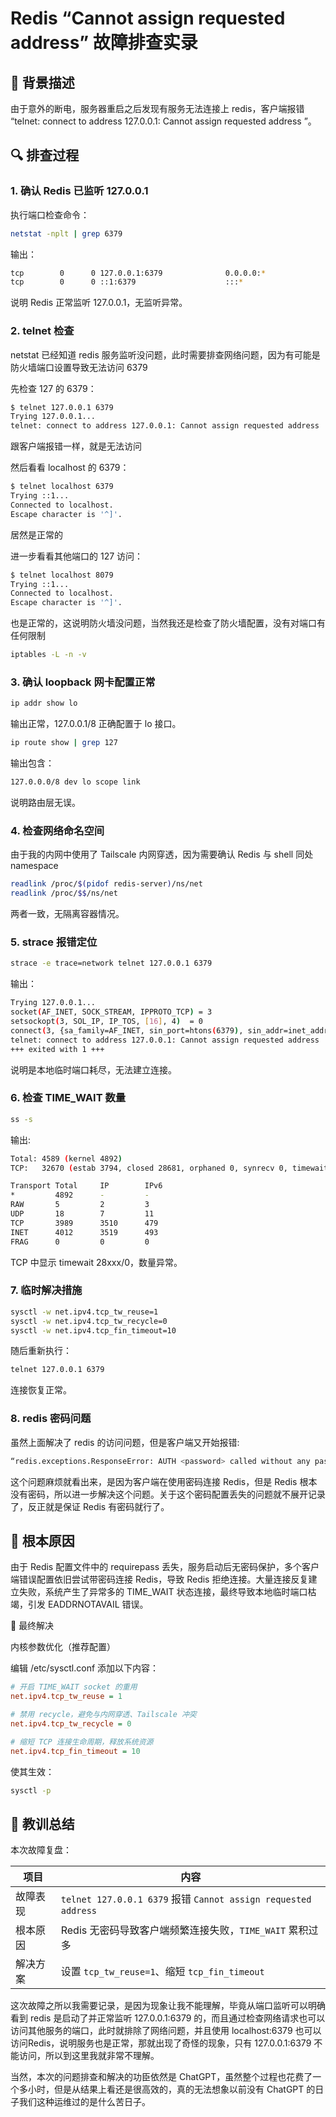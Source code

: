# Redis “Cannot assign requested address” 故障排查实录

## 🧩 背景描述

由于意外的断电，服务器重启之后发现有服务无法连接上 redis，客户端报错 “telnet: connect to address 127.0.0.1: Cannot assign requested address ”。


## 🔍 排查过程

### 1. 确认 Redis 已监听 127.0.0.1

执行端口检查命令：

```bash
netstat -nplt | grep 6379
```

输出：

```bash
tcp        0      0 127.0.0.1:6379              0.0.0.0:*                   LISTEN      24147/./bin/redis-s 
tcp        0      0 ::1:6379                    :::*                        LISTEN      24147/./bin/redis-s 
```

说明 Redis 正常监听 127.0.0.1，无监听异常。

### 2. telnet 检查

netstat 已经知道 redis 服务监听没问题，此时需要排查网络问题，因为有可能是防火墙端口设置导致无法访问 6379

先检查 127 的 6379：

```bash
$ telnet 127.0.0.1 6379
Trying 127.0.0.1...
telnet: connect to address 127.0.0.1: Cannot assign requested address
```

跟客户端报错一样，就是无法访问

然后看看 localhost 的 6379：

```bash
$ telnet localhost 6379
Trying ::1...
Connected to localhost.
Escape character is '^]'.
```

居然是正常的

进一步看看其他端口的 127 访问：

```bash
$ telnet localhost 8079
Trying ::1...
Connected to localhost.
Escape character is '^]'.
```

也是正常的，这说明防火墙没问题，当然我还是检查了防火墙配置，没有对端口有任何限制

```bash
iptables -L -n -v 
```

### 3. 确认 loopback 网卡配置正常

```bash
ip addr show lo
```

输出正常，127.0.0.1/8 正确配置于 lo 接口。

```bash
ip route show | grep 127
```

输出包含：

```bash
127.0.0.0/8 dev lo scope link
```

说明路由层无误。

### 4. 检查网络命名空间

由于我的内网中使用了 Tailscale 内网穿透，因为需要确认 Redis 与 shell 同处 namespace

```bash
readlink /proc/$(pidof redis-server)/ns/net
readlink /proc/$$/ns/net
```

两者一致，无隔离容器情况。

### 5. strace 报错定位

```bash
strace -e trace=network telnet 127.0.0.1 6379
```

输出：

```bash
Trying 127.0.0.1...
socket(AF_INET, SOCK_STREAM, IPPROTO_TCP) = 3
setsockopt(3, SOL_IP, IP_TOS, [16], 4)  = 0
connect(3, {sa_family=AF_INET, sin_port=htons(6379), sin_addr=inet_addr("127.0.0.1")}, 16) = -1 EADDRNOTAVAIL (Cannot assign requested address)
telnet: connect to address 127.0.0.1: Cannot assign requested address
+++ exited with 1 +++
```

说明是本地临时端口耗尽，无法建立连接。

### 6. 检查 TIME_WAIT 数量

```bash
ss -s
```

输出:

```bash
Total: 4589 (kernel 4892)
TCP:   32670 (estab 3794, closed 28681, orphaned 0, synrecv 0, timewait 28605/0), ports 0

Transport Total     IP        IPv6
*         4892      -         -        
RAW       5         2         3        
UDP       18        7         11       
TCP       3989      3510      479      
INET      4012      3519      493      
FRAG      0         0         0  
```

TCP 中显示 timewait 28xxx/0，数量异常。

### 7. 临时解决措施

```bash
sysctl -w net.ipv4.tcp_tw_reuse=1
sysctl -w net.ipv4.tcp_tw_recycle=0
sysctl -w net.ipv4.tcp_fin_timeout=10
```

随后重新执行：

```bash
telnet 127.0.0.1 6379
```

连接恢复正常。

### 8. redis 密码问题

虽然上面解决了 redis 的访问问题，但是客户端又开始报错:

```bash
“redis.exceptions.ResponseError: AUTH <password> called without any password configured for the default user. Are you sure your configuration is correct?”
```

这个问题麻烦就看出来，是因为客户端在使用密码连接 Redis，但是 Redis 根本没有密码，所以进一步解决这个问题。关于这个密码配置丢失的问题就不展开记录了，反正就是保证 Redis 有密码就行了。

## 📌 根本原因

由于 Redis 配置文件中的 requirepass 丢失，服务启动后无密码保护，多个客户端错误配置依旧尝试带密码连接 Redis，导致 Redis 拒绝连接。大量连接反复建立失败，系统产生了异常多的 TIME_WAIT 状态连接，最终导致本地临时端口枯竭，引发 EADDRNOTAVAIL 错误。

🔧 最终解决

内核参数优化（推荐配置）

编辑 /etc/sysctl.conf 添加以下内容：

```ini
# 开启 TIME_WAIT socket 的重用
net.ipv4.tcp_tw_reuse = 1

# 禁用 recycle，避免与内网穿透、Tailscale 冲突
net.ipv4.tcp_tw_recycle = 0

# 缩短 TCP 连接生命周期，释放系统资源
net.ipv4.tcp_fin_timeout = 10
```

使其生效：

```bash
sysctl -p
```

## 🧠 教训总结

本次故障复盘：

| 项目       | 内容                                                                 |
|------------|----------------------------------------------------------------------|
| 故障表现   | `telnet 127.0.0.1 6379` 报错 `Cannot assign requested address`       |
| 根本原因   | Redis 无密码导致客户端频繁连接失败，`TIME_WAIT` 累积过多             |
| 解决方案   | 设置 `tcp_tw_reuse=1`、缩短 `tcp_fin_timeout`                         |



这次故障之所以我需要记录，是因为现象让我不能理解，毕竟从端口监听可以明确看到 redis 是启动了并正常监听 127.0.0.1:6379 的，而且通过检查网络请求也可以访问其他服务的端口，此时就排除了网络问题，并且使用 localhost:6379 也可以访问Redis，说明服务也是正常，那就出现了奇怪的现象，只有 127.0.0.1:6379 不能访问，所以到这里我就非常不理解。

当然，本次的问题排查和解决的功臣依然是 ChatGPT，虽然整个过程也花费了一个多小时，但是从结果上看还是很高效的，真的无法想象以前没有 ChatGPT 的日子我们这种运维过的是什么苦日子。